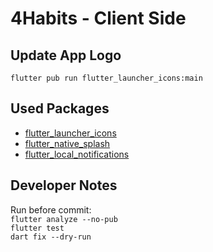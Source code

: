 # 4Habits - Client Side

## Update App Logo
```flutter pub run flutter_launcher_icons:main```

## Used Packages
- [flutter_launcher_icons](https://pub.dev/packages/flutter_launcher_icons)
- [flutter_native_splash](https://pub.dev/packages/flutter_native_splash)
- [flutter_local_notifications](https://pub.dev/packages/flutter_local_notifications)

## Developer Notes
Run before commit: <br>
```flutter analyze --no-pub``` <br>
```flutter test``` <br>
```dart fix --dry-run``` <br>
